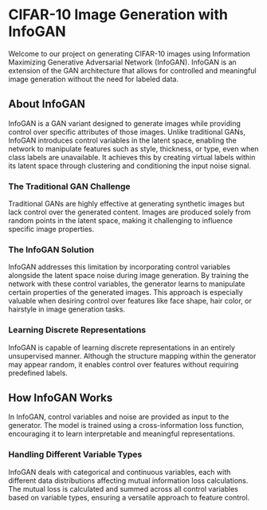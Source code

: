# CIFAR-10 Image Generation with InfoGAN

Welcome to our project on generating CIFAR-10 images using Information Maximizing Generative Adversarial Network (InfoGAN). InfoGAN is an extension of the GAN architecture that allows for controlled and meaningful image generation without the need for labeled data.

## About InfoGAN

InfoGAN is a GAN variant designed to generate images while providing control over specific attributes of those images. Unlike traditional GANs, InfoGAN introduces control variables in the latent space, enabling the network to manipulate features such as style, thickness, or type, even when class labels are unavailable. It achieves this by creating virtual labels within its latent space through clustering and conditioning the input noise signal.

### The Traditional GAN Challenge

Traditional GANs are highly effective at generating synthetic images but lack control over the generated content. Images are produced solely from random points in the latent space, making it challenging to influence specific image properties.

### The InfoGAN Solution

InfoGAN addresses this limitation by incorporating control variables alongside the latent space noise during image generation. By training the network with these control variables, the generator learns to manipulate certain properties of the generated images. This approach is especially valuable when desiring control over features like face shape, hair color, or hairstyle in image generation tasks.

### Learning Discrete Representations

InfoGAN is capable of learning discrete representations in an entirely unsupervised manner. Although the structure mapping within the generator may appear random, it enables control over features without requiring predefined labels.

## How InfoGAN Works

In InfoGAN, control variables and noise are provided as input to the generator. The model is trained using a cross-information loss function, encouraging it to learn interpretable and meaningful representations.

### Handling Different Variable Types

InfoGAN deals with categorical and continuous variables, each with different data distributions affecting mutual information loss calculations. The mutual loss is calculated and summed across all control variables based on variable types, ensuring a versatile approach to feature control.

